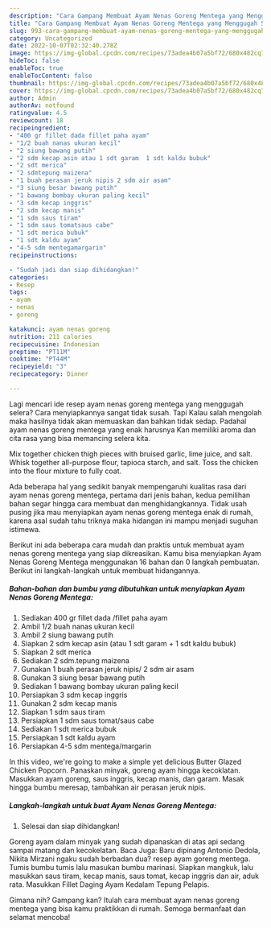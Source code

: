```yaml
---
description: "Cara Gampang Membuat Ayam Nenas Goreng Mentega yang Menggugah Selera, Buat Buka Puasa Lezat"
title: "Cara Gampang Membuat Ayam Nenas Goreng Mentega yang Menggugah Selera, Buat Buka Puasa Lezat"
slug: 993-cara-gampang-membuat-ayam-nenas-goreng-mentega-yang-menggugah-selera-buat-buka-puasa-lezat
category: Uncategorized
date: 2022-10-07T02:32:40.278Z
image: https://img-global.cpcdn.com/recipes/73adea4b07a5bf72/680x482cq70/ayam-nenas-goreng-mentega-foto-resep-utama.jpg
hideToc: false
enableToc: true
enableTocContent: false
thumbnail: https://img-global.cpcdn.com/recipes/73adea4b07a5bf72/680x482cq70/ayam-nenas-goreng-mentega-foto-resep-utama.jpg
cover: https://img-global.cpcdn.com/recipes/73adea4b07a5bf72/680x482cq70/ayam-nenas-goreng-mentega-foto-resep-utama.jpg
author: Admin
authorAv: notfound
ratingvalue: 4.5
reviewcount: 18
recipeingredient:
- "400 gr fillet dada fillet paha ayam"
- "1/2 buah nanas ukuran kecil"
- "2 siung bawang putih"
- "2 sdm kecap asin atau 1 sdt garam  1 sdt kaldu bubuk"
- "2 sdt merica"
- "2 sdmtepung maizena"
- "1 buah perasan jeruk nipis 2 sdm air asam"
- "3 siung besar bawang putih"
- "1 bawang bombay ukuran paling kecil"
- "3 sdm kecap inggris"
- "2 sdm kecap manis"
- "1 sdm saus tiram"
- "1 sdm saus tomatsaus cabe"
- "1 sdt merica bubuk"
- "1 sdt kaldu ayam"
- "4-5 sdm mentegamargarin"
recipeinstructions:

- "Sudah jadi dan siap dihidangkan!"
categories:
- Resep
tags:
- ayam
- nenas
- goreng

katakunci: ayam nenas goreng 
nutrition: 211 calories
recipecuisine: Indonesian
preptime: "PT11M"
cooktime: "PT44M"
recipeyield: "3"
recipecategory: Dinner

---
```



Lagi mencari ide resep ayam nenas goreng mentega yang menggugah selera? Cara menyiapkannya sangat tidak susah. Tapi Kalau salah mengolah maka hasilnya tidak akan memuaskan dan bahkan tidak sedap. Padahal ayam nenas goreng mentega yang enak harusnya Kan memiliki aroma dan cita rasa yang bisa memancing selera kita.


Mix together chicken thigh pieces with bruised garlic, lime juice, and salt. Whisk together all-purpose flour, tapioca starch, and salt. Toss the chicken into the flour mixture to fully coat.

Ada beberapa hal yang sedikit banyak mempengaruhi kualitas rasa dari ayam nenas goreng mentega, pertama dari jenis bahan, kedua pemilihan bahan segar hingga cara membuat dan menghidangkannya. Tidak usah pusing jika mau menyiapkan ayam nenas goreng mentega enak di rumah, karena asal sudah tahu triknya maka hidangan ini mampu menjadi suguhan istimewa.


Berikut ini ada beberapa cara mudah dan praktis untuk membuat ayam nenas goreng mentega yang siap dikreasikan. Kamu bisa menyiapkan Ayam Nenas Goreng Mentega menggunakan 16 bahan dan 0 langkah pembuatan. Berikut ini langkah-langkah untuk membuat hidangannya.

<!--inarticleads1-->

##### Bahan-bahan dan bumbu yang dibutuhkan untuk menyiapkan Ayam Nenas Goreng Mentega:

1. Sediakan 400 gr fillet dada /fillet paha ayam
1. Ambil 1/2 buah nanas ukuran kecil
1. Ambil 2 siung bawang putih
1. Siapkan 2 sdm kecap asin (atau 1 sdt garam + 1 sdt kaldu bubuk)
1. Siapkan 2 sdt merica
1. Sediakan 2 sdm.tepung maizena
1. Gunakan 1 buah perasan jeruk nipis/ 2 sdm air asam
1. Gunakan 3 siung besar bawang putih
1. Sediakan 1 bawang bombay ukuran paling kecil
1. Persiapkan 3 sdm kecap inggris
1. Gunakan 2 sdm kecap manis
1. Siapkan 1 sdm saus tiram
1. Persiapkan 1 sdm saus tomat/saus cabe
1. Sediakan 1 sdt merica bubuk
1. Persiapkan 1 sdt kaldu ayam
1. Persiapkan 4-5 sdm mentega/margarin


In this video, we&#39;re going to make a simple yet delicious Butter Glazed Chicken Popcorn. Panaskan minyak, goreng ayam hingga kecoklatan. Masukkan ayam goreng, saus inggris, kecap manis, dan garam. Masak hingga bumbu meresap, tambahkan air perasan jeruk nipis. 

<!--inarticleads2-->

##### Langkah-langkah untuk buat Ayam Nenas Goreng Mentega:


1. Selesai dan siap dihidangkan!

Goreng ayam dalam minyak yang sudah dipanaskan di atas api sedang sampai matang dan kecokelatan. Baca Juga: Baru dipinang Antonio Dedola, Nikita Mirzani ngaku sudah berbadan dua? resep ayam goreng mentega. Tumis bumbu tumis lalu masukan bumbu marinasi. Siapkan mangkuk, lalu masukkan saus tiram, kecap manis, saus tomat, kecap inggris dan air, aduk rata. Masukkan Fillet Daging Ayam Kedalam Tepung Pelapis. 

Gimana nih? Gampang kan? Itulah cara membuat ayam nenas goreng mentega yang bisa kamu praktikkan di rumah. Semoga bermanfaat dan selamat mencoba!
